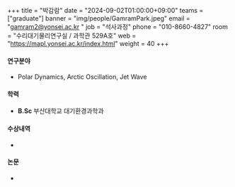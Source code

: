 +++
title  = "박감람" 
date   = "2024-09-02T01:00:00+09:00"
teams  = ["graduate"]
banner = "img/people/GamramPark.jpeg"
email  = "gamram2@yonsei.ac.kr "
job    = "석사과정"
phone  = "010-8660-4827"
room   = "수리대기물리연구실 / 과학관 529A호"
web    = "https://mapl.yonsei.ac.kr/index.html"
weight = 40
+++

#### 연구분야
 + Polar Dynamics, Arctic Oscillation, Jet Wave

#### 학력
 + **B.Sc** 부산대학교 대기환경과학과

#### 수상내역
 + 

#### 논문
 +